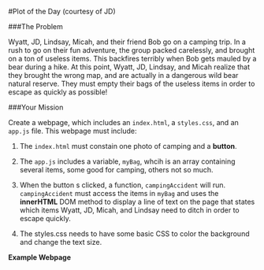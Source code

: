 #Plot of the Day (courtesy of JD)

###The Problem

Wyatt, JD, Lindsay, Micah, and their friend Bob go on a camping trip. In a rush to go on their fun adventure, the group packed carelessly, and brought on a ton of useless items. This backfires terribly when Bob gets mauled by a bear during a hike. At this point, Wyatt, JD, Lindsay, and Micah realize that they brought the wrong map, and are actually in a dangerous wild bear natural reserve. They must empty their bags of the useless items in order to escape as quickly as possible!  

###Your Mission

Create a webpage, which includes an `index.html`, a `styles.css`, and an `app.js` file. This webpage must include:

1. The `index.html` must constain one photo of camping and a **button**.  

2. The `app.js` includes a variable, `myBag`, whcih is an array containing several items, some good for camping, others not so much. 

3. When the button s clicked, a function, `campingAccident` will run. `campingAccident` must access the items in `myBag` and uses the **innerHTML** DOM method to display a line of text on the page that states which items Wyatt, JD, Micah, and Lindsay need to ditch in order to escape quickly. 

4. The styles.css needs to have some basic CSS to color the background and change the text size. 


**Example Webpage**

